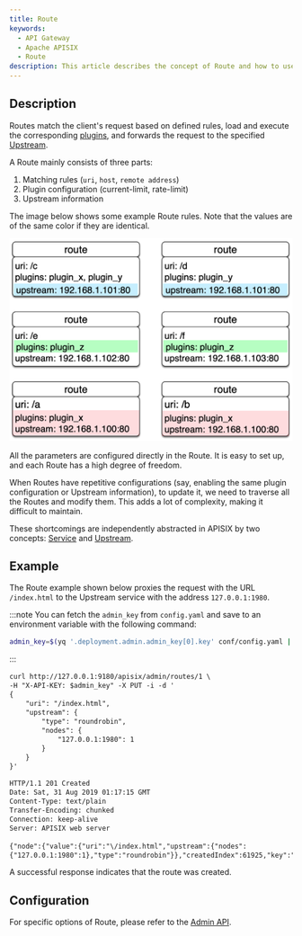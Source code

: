 ```yaml
---
title: Route
keywords:
  - API Gateway
  - Apache APISIX
  - Route
description: This article describes the concept of Route and how to use it.
---
```


<!--
#
# Licensed to the Apache Software Foundation (ASF) under one or more
# contributor license agreements.  See the NOTICE file distributed with
# this work for additional information regarding copyright ownership.
# The ASF licenses this file to You under the Apache License, Version 2.0
# (the "License"); you may not use this file except in compliance with
# the License.  You may obtain a copy of the License at
#
#     http://www.apache.org/licenses/LICENSE-2.0
#
# Unless required by applicable law or agreed to in writing, software
# distributed under the License is distributed on an "AS IS" BASIS,
# WITHOUT WARRANTIES OR CONDITIONS OF ANY KIND, either express or implied.
# See the License for the specific language governing permissions and
# limitations under the License.
#
-->

## Description

Routes match the client's request based on defined rules, load and execute the corresponding [plugins](./plugin.md), and forwards the request to the specified [Upstream](./upstream.md).

A Route mainly consists of three parts:

1. Matching rules (`uri`, `host`, `remote address`)
2. Plugin configuration (current-limit, rate-limit)
3. Upstream information

The image below shows some example Route rules. Note that the values are of the same color if they are identical.

![routes-example](../../../assets/images/routes-example.png)

All the parameters are configured directly in the Route. It is easy to set up, and each Route has a high degree of freedom.

When Routes have repetitive configurations (say, enabling the same plugin configuration or Upstream information), to update it, we need to traverse all the Routes and modify them. This adds a lot of complexity, making it difficult to maintain.

These shortcomings are independently abstracted in APISIX by two concepts: [Service](service.md) and [Upstream](upstream.md).

## Example

The Route example shown below proxies the request with the URL `/index.html` to the Upstream service with the address `127.0.0.1:1980`.

:::note
You can fetch the `admin_key` from `config.yaml` and save to an environment variable with the following command:

```bash
admin_key=$(yq '.deployment.admin.admin_key[0].key' conf/config.yaml | sed 's/"//g')
```

:::

```shell
curl http://127.0.0.1:9180/apisix/admin/routes/1 \
-H "X-API-KEY: $admin_key" -X PUT -i -d '
{
    "uri": "/index.html",
    "upstream": {
        "type": "roundrobin",
        "nodes": {
            "127.0.0.1:1980": 1
        }
    }
}'
```

```shell
HTTP/1.1 201 Created
Date: Sat, 31 Aug 2019 01:17:15 GMT
Content-Type: text/plain
Transfer-Encoding: chunked
Connection: keep-alive
Server: APISIX web server

{"node":{"value":{"uri":"\/index.html","upstream":{"nodes":{"127.0.0.1:1980":1},"type":"roundrobin"}},"createdIndex":61925,"key":"\/apisix\/routes\/1","modifiedIndex":61925}}
```

A successful response indicates that the route was created.

## Configuration

For specific options of Route, please refer to the [Admin API](../admin-api.md#route).
